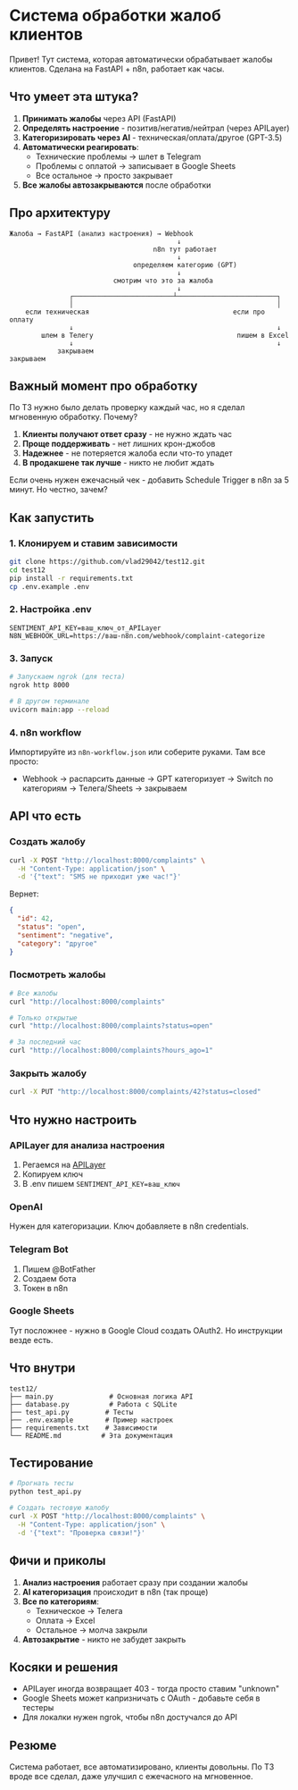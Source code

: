 # Система обработки жалоб клиентов

Привет! Тут система, которая автоматически обрабатывает жалобы клиентов. Сделана на FastAPI + n8n, работает как часы.

## Что умеет эта штука?

1. **Принимать жалобы** через API (FastAPI)
2. **Определять настроение** - позитив/негатив/нейтрал (через APILayer)
3. **Категоризировать через AI** - техническая/оплата/другое (GPT-3.5)
4. **Автоматически реагировать**:
   - Технические проблемы → шлет в Telegram
   - Проблемы с оплатой → записывает в Google Sheets
   - Все остальное → просто закрывает
5. **Все жалобы автозакрываются** после обработки

## Про архитектуру

```
Жалоба → FastAPI (анализ настроения) → Webhook
                                          ↓
                                    n8n тут работает
                                          ↓
                               определяем категорию (GPT)
                                          ↓
                          смотрим что это за жалоба
                                          ↓
               ┌─────────────────────────┴─────────────────────────┐
               │                                                   │
    если техническая                                    если про оплату
               ↓                                                   ↓
        шлем в Телегу                                    пишем в Excel
               ↓                                                   ↓
            закрываем                                         закрываем
```

## Важный момент про обработку

По ТЗ нужно было делать проверку каждый час, но я сделал мгновенную обработку. Почему?

1. **Клиенты получают ответ сразу** - не нужно ждать час
2. **Проще поддерживать** - нет лишних крон-джобов  
3. **Надежнее** - не потеряется жалоба если что-то упадет
4. **В продакшене так лучше** - никто не любит ждать

Если очень нужен ежечасный чек - добавить Schedule Trigger в n8n за 5 минут. Но честно, зачем?

## Как запустить

### 1. Клонируем и ставим зависимости

```bash
git clone https://github.com/vlad29042/test12.git
cd test12
pip install -r requirements.txt
cp .env.example .env
```

### 2. Настройка .env

```env
SENTIMENT_API_KEY=ваш_ключ_от_APILayer
N8N_WEBHOOK_URL=https://ваш-n8n.com/webhook/complaint-categorize
```

### 3. Запуск

```bash
# Запускаем ngrok (для теста)
ngrok http 8000

# В другом терминале
uvicorn main:app --reload
```

### 4. n8n workflow

Импортируйте из `n8n-workflow.json` или соберите руками. Там все просто:
- Webhook → распарсить данные → GPT категоризует → Switch по категориям → Телега/Sheets → закрываем

## API что есть

### Создать жалобу
```bash
curl -X POST "http://localhost:8000/complaints" \
  -H "Content-Type: application/json" \
  -d '{"text": "SMS не приходит уже час!"}'
```

Вернет:
```json
{
  "id": 42,
  "status": "open",
  "sentiment": "negative", 
  "category": "другое"
}
```

### Посмотреть жалобы
```bash
# Все жалобы
curl "http://localhost:8000/complaints"

# Только открытые  
curl "http://localhost:8000/complaints?status=open"

# За последний час
curl "http://localhost:8000/complaints?hours_ago=1"
```

### Закрыть жалобу
```bash
curl -X PUT "http://localhost:8000/complaints/42?status=closed"
```

## Что нужно настроить

### APILayer для анализа настроения
1. Регаемся на [APILayer](https://apilayer.com/marketplace/sentiment-api)
2. Копируем ключ
3. В .env пишем `SENTIMENT_API_KEY=ваш_ключ`

### OpenAI 
Нужен для категоризации. Ключ добавляете в n8n credentials.

### Telegram Bot
1. Пишем @BotFather
2. Создаем бота
3. Токен в n8n

### Google Sheets
Тут посложнее - нужно в Google Cloud создать OAuth2. Но инструкции везде есть.

## Что внутри

```
test12/
├── main.py              # Основная логика API
├── database.py          # Работа с SQLite
├── test_api.py         # Тесты
├── .env.example        # Пример настроек
├── requirements.txt    # Зависимости
└── README.md          # Эта документация
```

## Тестирование

```bash
# Прогнать тесты
python test_api.py

# Создать тестовую жалобу
curl -X POST "http://localhost:8000/complaints" \
  -H "Content-Type: application/json" \
  -d '{"text": "Проверка связи!"}'
```

## Фичи и приколы

1. **Анализ настроения** работает сразу при создании жалобы
2. **AI категоризация** происходит в n8n (так проще)
3. **Все по категориям**:
   - Техническое → Телега
   - Оплата → Excel  
   - Остальное → молча закрыли
4. **Автозакрытие** - никто не забудет закрыть

## Косяки и решения

- APILayer иногда возвращает 403 - тогда просто ставим "unknown"
- Google Sheets может капризничать с OAuth - добавьте себя в тестеры
- Для локалки нужен ngrok, чтобы n8n достучался до API

## Резюме

Система работает, все автоматизировано, клиенты довольны. По ТЗ вроде все сделал, даже улучшил с ежечасного на мгновенное. 